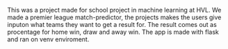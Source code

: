 This was a project made for school project in machine learning at HVL. We made a premier league match-predictor, 
the projects makes the users give inputon what teams they want to get a result for.
The result comes out as procentage for home win, draw and away win.
The app is made with flask and ran on venv enviroment.
